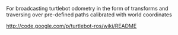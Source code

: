 For broadcasting turtlebot odometry in the form of transforms and traversing over pre-defined paths calibrated with world coordinates

http://code.google.com/p/turtlebot-ros/wiki/README